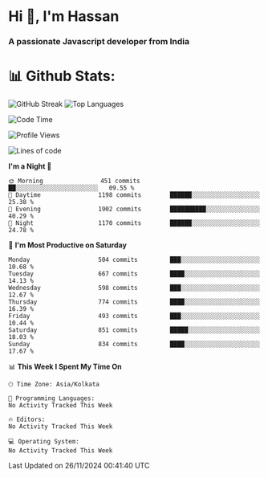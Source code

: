 # Hi 👋, I'm Hassan
### A passionate Javascript developer from India


# 📊 Github Stats:
![GitHub Streak](https://github-readme-streak-stats.herokuapp.com/?user=codeblooded47&theme=dracula&hide_border=false)
![Top Languages](https://github-readme-stats.vercel.app/api/top-langs/?username=codeblooded47&layout=compact&theme=dracula)



<!--START_SECTION:waka-->
![Code Time](http://img.shields.io/badge/Code%20Time-869%20hrs%2039%20mins-blue)

![Profile Views](http://img.shields.io/badge/Profile%20Views-0-blue)

![Lines of code](https://img.shields.io/badge/From%20Hello%20World%20I%27ve%20Written-23.7%20million%20lines%20of%20code-blue)

**I'm a Night 🦉** 

```text
🌞 Morning                451 commits         ██░░░░░░░░░░░░░░░░░░░░░░░   09.55 % 
🌆 Daytime                1198 commits        ██████░░░░░░░░░░░░░░░░░░░   25.38 % 
🌃 Evening                1902 commits        ██████████░░░░░░░░░░░░░░░   40.29 % 
🌙 Night                  1170 commits        ██████░░░░░░░░░░░░░░░░░░░   24.78 % 
```
📅 **I'm Most Productive on Saturday** 

```text
Monday                   504 commits         ███░░░░░░░░░░░░░░░░░░░░░░   10.68 % 
Tuesday                  667 commits         ████░░░░░░░░░░░░░░░░░░░░░   14.13 % 
Wednesday                598 commits         ███░░░░░░░░░░░░░░░░░░░░░░   12.67 % 
Thursday                 774 commits         ████░░░░░░░░░░░░░░░░░░░░░   16.39 % 
Friday                   493 commits         ███░░░░░░░░░░░░░░░░░░░░░░   10.44 % 
Saturday                 851 commits         █████░░░░░░░░░░░░░░░░░░░░   18.03 % 
Sunday                   834 commits         ████░░░░░░░░░░░░░░░░░░░░░   17.67 % 
```


📊 **This Week I Spent My Time On** 

```text
🕑︎ Time Zone: Asia/Kolkata

💬 Programming Languages: 
No Activity Tracked This Week

🔥 Editors: 
No Activity Tracked This Week

💻 Operating System: 
No Activity Tracked This Week
```


 Last Updated on 26/11/2024 00:41:40 UTC
<!--END_SECTION:waka-->

